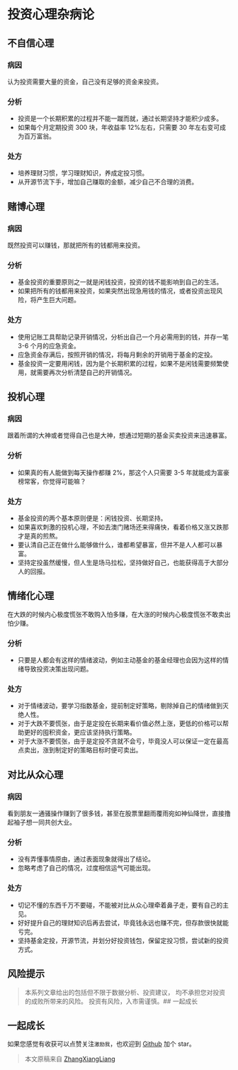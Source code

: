 # 投资心理杂病论

## 不自信心理

### 病因

认为投资需要大量的资金，自己没有足够的资金来投资。

### 分析

- 投资是一个长期积累的过程并不能一蹴而就，通过长期坚持才能积少成多。
- 如果每个月定期投资 300 块，年收益率 12%左右，只需要 30 年左右变可成为百万富翁。

### 处方

- 培养理财习惯，学习理财知识，养成定投习惯。
- 从开源节流下手，增加自己赚取的金额，减少自己不合理的消费。

## 赌博心理

### 病因

既然投资可以赚钱，那就把所有的钱都用来投资。

### 分析

- 基金投资的重要原则之一就是闲钱投资，投资的钱不能影响到自己的生活。
- 如果把所有的钱都用来投资，如果突然出现急用钱的情况，或者投资出现风险，将产生巨大问题。

### 处方

- 使用记账工具帮助记录开销情况，分析出自己一个月必需用到的钱，并存一笔 3-6 个月的应急资金。
- 应急资金存满后，按照开销的情况，将每月剩余的开销用于基金的定投。
- 基金投资一定要用闲钱，因为是个长期积累的过程，如果不是闲钱需要频繁使用，就需要再次分析清楚自己的开销情况。

## 投机心理

### 病因

跟着所谓的大神或者觉得自己也是大神，想通过短期的基金买卖投资来迅速暴富。

### 分析

- 如果真的有人能做到每天操作都赚 2%，那这个人只需要 3-5 年就能成为富豪榜常客，你觉得可能嘛？

### 处方

- 基金投资的两个基本原则便是：闲钱投资、长期坚持。
- 如果喜欢刺激的投机心理，不如去澳门赌场还来得痛快，看着价格又涨又跌那才是真的煎熬。
- 要认清自己正在做什么能够做什么，谁都希望暴富，但并不是人人都可以暴富。
- 坚持定投虽然缓慢，但人生是场马拉松，坚持做好自己，也能获得高于大部分人的回报。

## 情绪化心理

在大跌的时候内心极度慌张不敢购入怕多赚，在大涨的时候内心极度慌张不敢卖出怕少赚。

### 分析

- 只要是人都会有这样的情绪波动，例如主动基金的基金经理也会因为这样的情绪导致投资决策出现问题。

### 处方

- 对于情绪波动，要学习指数基金，提前制定好策略，剔除掉自己的情绪做到灭绝人性。
- 对于大跌不要慌张，由于是定投在长期来看价值必然上涨，更低的价格可以帮助更好的囤积资金，更应该坚持执行策略。
- 对于大涨不要慌张，由于是定投不贪就不会亏，毕竟没人可以保证一定在最高点卖出，涨到制定好的策略目标时便可卖出。

## 对比从众心理

### 病因

看到朋友一通骚操作赚到了很多钱，甚至在股票里翻雨覆雨宛如神仙降世，直接撸起袖子想一同共创大业。

### 分析

- 没有弄懂事情原由，通过表面现象就得出了结论。
- 忽略考虑了自己的情况，过度相信运气可能出现。

### 处方

- 切记不懂的东西千万不要碰，不能被对比从众心理牵着鼻子走，要有自己的主见。
- 好好提升自己的理财知识后再去尝试，毕竟钱永远也赚不完，但存款很快就能亏完。
- 坚持基金定投，开源节流，并划分好投资钱包，保留定投习惯，尝试新的投资方式。

## 风险提示

> 本系列文章给出的包括但不限于数据分析、投资建议，
> 均不承担您对投资的成败所带来的风险。
> 投资有风险，入市需谨慎。## 一起成长

## 一起成长

如果您感觉有收获可以点赞关注`激励我`，也欢迎到 [Github](https://github.com/zhangxiangliang/personal-financial-planning) 加个 star。

> 本文原稿来自 [ZhangXiangLiang](https://github.com/zhangxiangliang)
